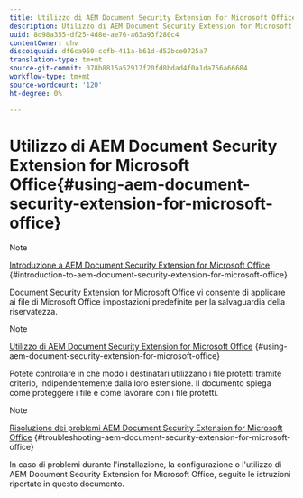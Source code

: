 ```yaml
---
title: Utilizzo di AEM Document Security Extension for Microsoft Office
description: Utilizzo di AEM Document Security Extension for Microsoft Office
uuid: 8d98a355-df25-4d8e-ae76-a63a93f280c4
contentOwner: dhv
discoiquuid: df6ca960-ccfb-411a-b61d-d52bce0725a7
translation-type: tm+mt
source-git-commit: 078b8815a52917f20fd8bdad4f0a1da756a66684
workflow-type: tm+mt
source-wordcount: '120'
ht-degree: 0%

---
```



# Utilizzo di AEM Document Security Extension for Microsoft Office{#using-aem-document-security-extension-for-microsoft-office}

>[!NOTE]
>
>[Introduzione a AEM Document Security Extension for Microsoft Office](../document-security-extension-microsoft-office.md) {#introduction-to-aem-document-security-extension-for-microsoft-office}
>
>Document Security Extension for Microsoft Office vi consente di applicare ai file di Microsoft Office impostazioni predefinite per la salvaguardia della riservatezza.

>[!NOTE]
>
>[Utilizzo di AEM Document Security Extension for Microsoft Office](../using-aem-document-security-extension.md) {#using-aem-document-security-extension-for-microsoft-office}
>
>Potete controllare in che modo i destinatari utilizzano i file protetti tramite criterio, indipendentemente dalla loro estensione. Il documento spiega come proteggere i file e come lavorare con i file protetti.

>[!NOTE]
>
>[Risoluzione dei problemi AEM Document Security Extension for Microsoft Office](../troubleshooting-document-security-extension.md) {#troubleshooting-aem-document-security-extension-for-microsoft-office}
>
>In caso di problemi durante l&#39;installazione, la configurazione o l&#39;utilizzo di AEM Document Security Extension for Microsoft Office, seguite le istruzioni riportate in questo documento.

